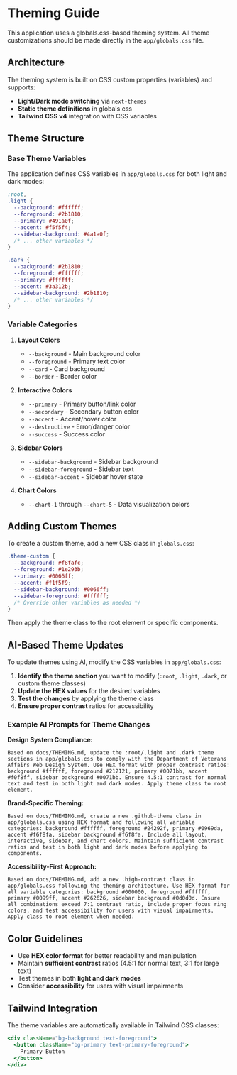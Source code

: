 # Theming Guide

This application uses a globals.css-based theming system. All theme customizations should be made directly in the `app/globals.css` file.

## Architecture

The theming system is built on CSS custom properties (variables) and supports:

- **Light/Dark mode switching** via `next-themes`
- **Static theme definitions** in globals.css
- **Tailwind CSS v4** integration with CSS variables

## Theme Structure

### Base Theme Variables

The application defines CSS variables in `app/globals.css` for both light and dark modes:

```css
:root,
.light {
  --background: #ffffff;
  --foreground: #2b1810;
  --primary: #491a0f;
  --accent: #f5f5f4;
  --sidebar-background: #4a1a0f;
  /* ... other variables */
}

.dark {
  --background: #2b1810;
  --foreground: #ffffff;
  --primary: #ffffff;
  --accent: #3a312b;
  --sidebar-background: #2b1810;
  /* ... other variables */
}
```

### Variable Categories

1. **Layout Colors**
   - `--background` - Main background color
   - `--foreground` - Primary text color
   - `--card` - Card background
   - `--border` - Border color

2. **Interactive Colors**
   - `--primary` - Primary button/link color
   - `--secondary` - Secondary button color
   - `--accent` - Accent/hover color
   - `--destructive` - Error/danger color
   - `--success` - Success color

3. **Sidebar Colors**
   - `--sidebar-background` - Sidebar background
   - `--sidebar-foreground` - Sidebar text
   - `--sidebar-accent` - Sidebar hover state

4. **Chart Colors**
   - `--chart-1` through `--chart-5` - Data visualization colors

## Adding Custom Themes

To create a custom theme, add a new CSS class in `globals.css`:

```css
.theme-custom {
  --background: #f8fafc;
  --foreground: #1e293b;
  --primary: #0066ff;
  --accent: #f1f5f9;
  --sidebar-background: #0066ff;
  --sidebar-foreground: #ffffff;
  /* Override other variables as needed */
}
```

Then apply the theme class to the root element or specific components.

## AI-Based Theme Updates

To update themes using AI, modify the CSS variables in `app/globals.css`:

1. **Identify the theme section** you want to modify (`:root`, `.light`, `.dark`, or custom theme classes)
2. **Update the HEX values** for the desired variables
3. **Test the changes** by applying the theme class
4. **Ensure proper contrast** ratios for accessibility

### Example AI Prompts for Theme Changes

**Design System Compliance:**

```text
Based on docs/THEMING.md, update the :root/.light and .dark theme sections in app/globals.css to comply with the Department of Veterans Affairs Web Design System. Use HEX format with proper contrast ratios: background #ffffff, foreground #212121, primary #0071bb, accent #f0f8ff, sidebar background #0071bb. Ensure 4.5:1 contrast for normal text and test in both light and dark modes. Apply theme class to root element.
```

**Brand-Specific Theming:**

```text
Based on docs/THEMING.md, create a new .github-theme class in app/globals.css using HEX format and following all variable categories: background #ffffff, foreground #24292f, primary #0969da, accent #f6f8fa, sidebar background #f6f8fa. Include all layout, interactive, sidebar, and chart colors. Maintain sufficient contrast ratios and test in both light and dark modes before applying to components.
```

**Accessibility-First Approach:**

```text
Based on docs/THEMING.md, add a new .high-contrast class in app/globals.css following the theming architecture. Use HEX format for all variable categories: background #000000, foreground #ffffff, primary #0099ff, accent #262626, sidebar background #0d0d0d. Ensure all combinations exceed 7:1 contrast ratio, include proper focus ring colors, and test accessibility for users with visual impairments. Apply class to root element when needed.
```

## Color Guidelines

- Use **HEX color format** for better readability and manipulation
- Maintain **sufficient contrast** ratios (4.5:1 for normal text, 3:1 for large text)
- Test themes in both **light and dark modes**
- Consider **accessibility** for users with visual impairments

## Tailwind Integration

The theme variables are automatically available in Tailwind CSS classes:

```jsx
<div className="bg-background text-foreground">
  <button className="bg-primary text-primary-foreground">
    Primary Button
  </button>
</div>
```
